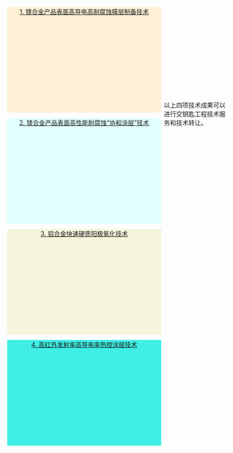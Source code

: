 <html>
<body>

<style> 
img {
    border-radius: 12px;
}
.center {
  display: block;
  margin-left: auto;
  margin-right: auto;
}
</style>

<div id="content" style="background-color:PapayaWhip;height:240px;width:350px;float:left;margin:6px;" >
    <a href="../assets/可转移技术/1-镁合金产品表面高导电高耐腐蚀膜层制备技术.pdf"><center>1. 镁合金产品表面高导电高耐腐蚀膜层制备技术</center><br>
    <img src="../assets/images/daodian.jpg" alt="" class="center">
    </a>
</div>

<div id="content" style="background-color:LightCyan;height:240px;width:350px;float:left;margin:6px;">
    <a href="../assets/可转移技术/2-镁合金产品表面高性能耐腐蚀“协和涂层”技术.pdf"><center>2. 镁合金产品表面高性能耐腐蚀“协和涂层”技术</center><br>
    <img src="../assets/images/xiehe.jpg" alt="" class="center">
    </a>
</div>

<div id="content" style="background-color:Beige;height:240px;width:350px;float:left;margin:6px;">
    <a href="../assets/可转移技术/3-铝合金快速硬质阳极氧化技术.pdf"><center>3. 铝合金快速硬质阳极氧化技术</center><br>
    <img src="../assets/images/fastanodizing.jpg" alt="" class="center">
    </a> 
</div>

<div id="content" style="background-color:#3FEEE6;height:240px;width:350px;float:left;margin:6px;">
    <a href="../assets/可转移技术/4-高红外发射率高导电率热控涂层技术.pdf"><center>4. 高红外发射率高导电率热控涂层技术</center><br>
    <img src="../assets/images/rekongtuceng.jpg" alt="" class="center">
    </a>
</div>

<br><br><br><br><br><br><br><br><br><br><br><br>
以上四项技术成果可以进行交钥匙工程技术服务和技术转让。

</body>
</html>